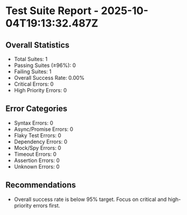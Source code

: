 # Test Suite Report - 2025-10-04T19:13:32.487Z

## Overall Statistics
- Total Suites: 1
- Passing Suites (≥96%): 0
- Failing Suites: 1
- Overall Success Rate: 0.00%
- Critical Errors: 0
- High Priority Errors: 0

## Error Categories
- Syntax Errors: 0
- Async/Promise Errors: 0
- Flaky Test Errors: 0
- Dependency Errors: 0
- Mock/Spy Errors: 0
- Timeout Errors: 0
- Assertion Errors: 0
- Unknown Errors: 0

## Recommendations
- Overall success rate is below 95% target. Focus on critical and high-priority errors first.



